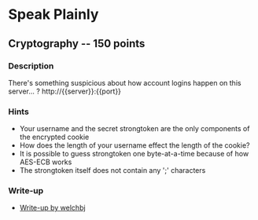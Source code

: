 # Speak Plainly

## Cryptography -- 150 points

### Description

There's something suspicious about how account logins happen on this server... ? http://{{server}}:{{port}}

### Hints

* Your username and the secret strongtoken are the only components of the encrypted cookie
* How does the length of your username effect the length of the cookie?
* It is possible to guess strongtoken one byte-at-a-time because of how AES-ECB works
* The strongtoken itself does not contain any ';' characters


### Write-up

- [Write-up by welchbj](https://github.com/welchbj/ctf/tree/master/writeups/2020/CyberStakes/speak-plainly)
